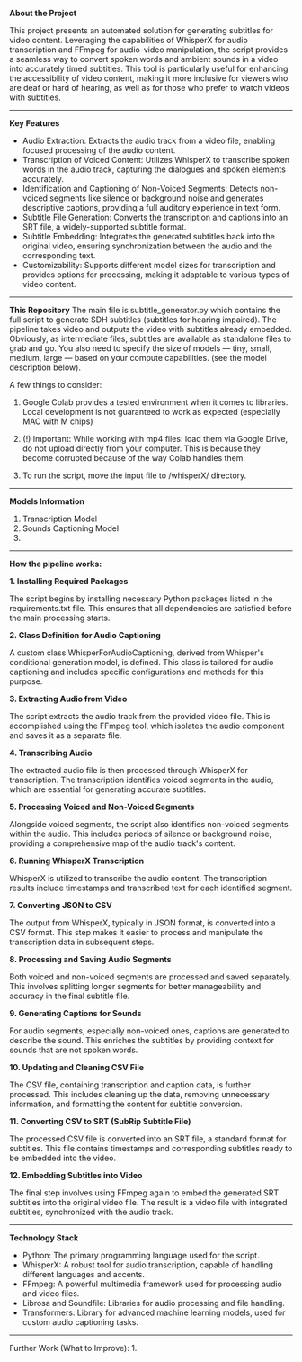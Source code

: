 **About the Project**

This project presents an automated solution for generating subtitles for video content. Leveraging the capabilities of WhisperX for audio transcription and FFmpeg for audio-video manipulation, the script provides a seamless way to convert spoken words and ambient sounds in a video into accurately timed subtitles. This tool is particularly useful for enhancing the accessibility of video content, making it more inclusive for viewers who are deaf or hard of hearing, as well as for those who prefer to watch videos with subtitles.

--------

**Key Features**
* Audio Extraction: Extracts the audio track from a video file, enabling focused processing of the audio content.
* Transcription of Voiced Content: Utilizes WhisperX to transcribe spoken words in the audio track, capturing the dialogues and spoken elements accurately.
* Identification and Captioning of Non-Voiced Segments: Detects non-voiced segments like silence or background noise and generates descriptive captions, providing a full auditory experience in text form.
* Subtitle File Generation: Converts the transcription and captions into an SRT file, a widely-supported subtitle format.
* Subtitle Embedding: Integrates the generated subtitles back into the original video, ensuring synchronization between the audio and the corresponding text.
* Customizability: Supports different model sizes for transcription and provides options for processing, making it adaptable to various types of video content.

----
**This Repository**
The main file is subtitle_generator.py which contains the full script to generate SDH subtitles (subtitles for hearing impaired). The pipeline takes video and outputs the video with subtitles
already embedded. Obviously, as intermediate files, subtitles are available as standalone files to grab and go. You also need to specify the size of models — tiny, small, medium, large — based on your compute 
capabilities. (see the model description below).

A few things to consider:
1. Google Colab provides a tested environment when it comes to libraries. Local development is not guaranteed to work as expected (especially MAC with M chips)

2. (!) Important: While working with mp4 files: load them via Google Drive, do not upload directly from your computer. This is because they become corrupted because of the way Colab handles them.

3. To run the script, move the input file to /whisperX/ directory.

--------
**Models Information**

1. Transcription Model
2. Sounds Captioning Model
3. 

----

**How the pipeline works:**

**1. Installing Required Packages**

The script begins by installing necessary Python packages listed in the requirements.txt file. This ensures that all dependencies are satisfied before the main processing starts. 

**2. Class Definition for Audio Captioning**

A custom class WhisperForAudioCaptioning, derived from Whisper's conditional generation model, is defined. This class is tailored for audio captioning and includes specific configurations and methods for this purpose.

**3. Extracting Audio from Video**

The script extracts the audio track from the provided video file. This is accomplished using the FFmpeg tool, which isolates the audio component and saves it as a separate file.

**4. Transcribing Audio**

The extracted audio file is then processed through WhisperX for transcription. The transcription identifies voiced segments in the audio, which are essential for generating accurate subtitles.

**5. Processing Voiced and Non-Voiced Segments**

Alongside voiced segments, the script also identifies non-voiced segments within the audio. This includes periods of silence or background noise, providing a comprehensive map of the audio track's content.

**6. Running WhisperX Transcription**

WhisperX is utilized to transcribe the audio content. The transcription results include timestamps and transcribed text for each identified segment.

**7. Converting JSON to CSV**

The output from WhisperX, typically in JSON format, is converted into a CSV format. This step makes it easier to process and manipulate the transcription data in subsequent steps.

**8. Processing and Saving Audio Segments**

Both voiced and non-voiced segments are processed and saved separately. This involves splitting longer segments for better manageability and accuracy in the final subtitle file.

**9. Generating Captions for Sounds**

For audio segments, especially non-voiced ones, captions are generated to describe the sound. This enriches the subtitles by providing context for sounds that are not spoken words.

**10. Updating and Cleaning CSV File**

The CSV file, containing transcription and caption data, is further processed. This includes cleaning up the data, removing unnecessary information, and formatting the content for subtitle conversion.

**11. Converting CSV to SRT (SubRip Subtitle File)**

The processed CSV file is converted into an SRT file, a standard format for subtitles. This file contains timestamps and corresponding subtitles ready to be embedded into the video.

**12. Embedding Subtitles into Video**

The final step involves using FFmpeg again to embed the generated SRT subtitles into the original video file. The result is a video file with integrated subtitles, synchronized with the audio track.

--------

**Technology Stack**
* Python: The primary programming language used for the script.
* WhisperX: A robust tool for audio transcription, capable of handling different languages and accents.
* FFmpeg: A powerful multimedia framework used for processing audio and video files.
* Librosa and Soundfile: Libraries for audio processing and file handling.
* Transformers: Library for advanced machine learning models, used for custom audio captioning tasks.

---------

Further Work (What to Improve):
1. 
